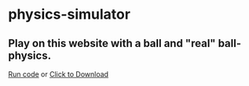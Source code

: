 # physics-simulator
## Play on this website with a ball and "real" ball-physics.
<a href="https://silvankohler.github.io/physics-simulator/" class="idk-bar-item idk-button">Run code</a> 
or
<a href="https://github.com/SilvanKohler/physics-simulator/archive/master.zip" class="idk-bar-item idk-button">Click to Download</a>
